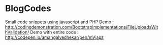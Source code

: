 # BlogCodes
Small code snippets using javascript and PHP
Demo : http://codingdemonstration.com/BootstrapImplementations/FileUploadsWithValidation/
Demo with entire code : http://codepen.io/amangalvedhekar/pen/mVjapz
